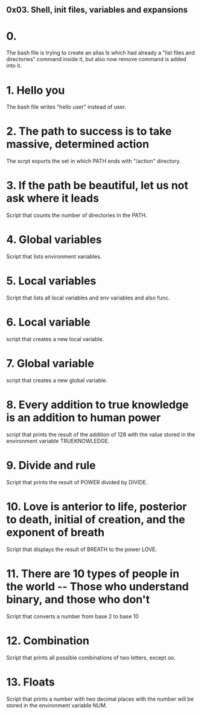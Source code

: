 ## 0x03. Shell, init files, variables and expansions

# 0. <o>

The bash file is trying to create an alias ls which had already a "list files and directories" command inside it, but also now remove command is added into it.

# 1. Hello you

The bash file writes "hello user" instead of user.

# 2. The path to success is to take massive, determined action

The scrpt exports the set in which PATH ends with "/action" directory.

# 3. If the path be beautiful, let us not ask where it leads

Script that counts the number of directories in the PATH.

# 4. Global variables

Script that lists environment variables.

# 5. Local variables

Script that lists all local variables and env variables and also func.

# 6. Local variable

script that creates a new local variable.

# 7. Global variable

script that creates a new global variable.

# 8. Every addition to true knowledge is an addition to human power

script that prints the result of the addition of 128 with the value stored in the environment variable TRUEKNOWLEDGE.

# 9. Divide and rule

Script that prints the result of POWER divided by DIVIDE.

# 10. Love is anterior to life, posterior to death, initial of creation, and the exponent of breath

Script that displays the result of BREATH to the power LOVE.

# 11. There are 10 types of people in the world -- Those who understand binary, and those who don't

Script that converts a number from base 2 to base 10

# 12. Combination

Script that prints all possible combinations of two letters, except oo.

# 13. Floats

Script that prints a number with two decimal places with the number will be stored in the environment variable NUM.
